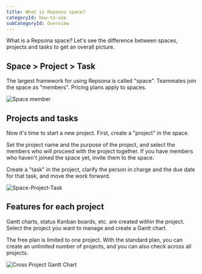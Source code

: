 ```yaml
---
title: What is Repsona space?
categoryId: how-to-use
subCategoryId: Overview
---
```


What is a Repsona space? Let's see the difference between spaces, projects and tasks to get an overall picture.

## Space > Project > Task

The largest framework for using Repsona is called "space". Teammates join the space as "members". Pricing plans apply to spaces.

![Space member](/images/help/space-member.svg)

## Projects and tasks

Now it's time to start a new project. First, create a "project" in the space.

Set the project name and the purpose of the project, and select the members who will proceed with the project together. If you have members who haven't joined the space yet, invite them to the space.

Create a "task" in the project, clarify the person in charge and the due date for that task, and move the work forward.

![Space-Project-Task](/images/help/space-project-task.svg)

## Features for each project

Gantt charts, status Kanban boards, etc. are created within the project. Select the project you want to manage and create a Gantt chart.

The free plan is limited to one project. With the standard plan, you can create an unlimited number of projects, and you can also check across all projects.

![Cross Project Gantt Chart](/images/features/en/cross-project-gantt.png)
